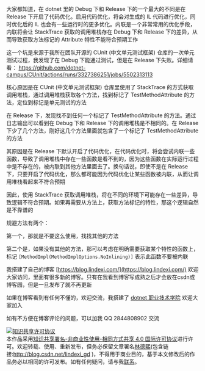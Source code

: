 
大家都知道，在 dotnet 里的 Debug 下和 Release 下的一个最大的不同是在 Release 下开启了代码优化。启用代码优化，将会对生成的 IL 代码进行优化，同时优化后的 IL 也会有一些运行时的更多优化。内联是一个非常常用的优化手段，内联将会让 StackTrace 获取的调用堆栈存在 Debug 下和 Release 下的差异，从而导致获取方法标记的 Attribute 特性不能符合预期工作

<!--more-->


<!-- 发布 -->
<!-- 博客 -->

这一个坑是来源于我所在团队开源的 CUnit (中文单元测试框架) 仓库的一次单元测试过程，我发现了在 Debug 下能通过测试，但是在 Release 下失败。详细请看： https://github.com/dotnet-campus/CUnit/actions/runs/3327386251/jobs/5502313113

核心原因是在 CUnit (中文单元测试框架) 仓库里使用了 StackTrace 的方式获取调用堆栈，通过调用堆栈获取各个方法，找到标记了 TestMethodAttribute 的方法，定位到标记是单元测试的方法

在 Release 下，发现找不到任何一个标记了 TestMethodAttribute 的方法。通过日志输出可以看到在 Debug 下和 Release 下的调用堆栈是不相同的。在 Release 下少了几个方法，刚好这几个方法里面就包含了一个标记了 TestMethodAttribute 的方法

其原因是在 Release 下默认开启了代码优化，在代码优化时，将会尝试内联一些函数，导致了调用堆栈中存在一些函数是看不到的，因为这些函数在实际运行过程中是不存在的，被内联到其他方法里面去了。换句话说，即使不是在 Release 下，只要开启了代码优化，那么都可能因为代码优化让某些函数被内联，从而让调用堆栈看起来不符合预期

因此，使用 StackTrace 获取调用堆栈，将在不同的环境下可能存在一些差异，导致逻辑不符合预期。如果再需要从方法上，获取方法标记的特性，那这个逻辑自然是不靠谱的

规避方法有两个：

第一个，那就是不要这么使用，找找其他的方法

第二个是，如果没有其他的方法，那可以考虑在明确需要获取某个特性的函数上，标记 `[MethodImpl(MethodImplOptions.NoInlining)]` 表示此函数不要被内联



我搭建了自己的博客 [https://blog.lindexi.com/](https://blog.lindexi.com/) 欢迎大家访问，里面有很多新的博客。只有在我看到博客写成熟之后才会放在csdn或博客园，但是一旦发布了就不再更新

如果在博客看到有任何不懂的，欢迎交流，我搭建了 [dotnet 职业技术学院](https://t.me/dotnet_campus) 欢迎大家加入

如有不方便在博客评论的问题，可以加我 QQ 2844808902 交流

<a rel="license" href="http://creativecommons.org/licenses/by-nc-sa/4.0/"><img alt="知识共享许可协议" style="border-width:0" src="https://licensebuttons.net/l/by-nc-sa/4.0/88x31.png" /></a><br />本作品采用<a rel="license" href="http://creativecommons.org/licenses/by-nc-sa/4.0/">知识共享署名-非商业性使用-相同方式共享 4.0 国际许可协议</a>进行许可。欢迎转载、使用、重新发布，但务必保留文章署名[林德熙](http://blog.csdn.net/lindexi_gd)(包含链接:http://blog.csdn.net/lindexi_gd )，不得用于商业目的，基于本文修改后的作品务必以相同的许可发布。如有任何疑问，请与我[联系](mailto:lindexi_gd@163.com)。
